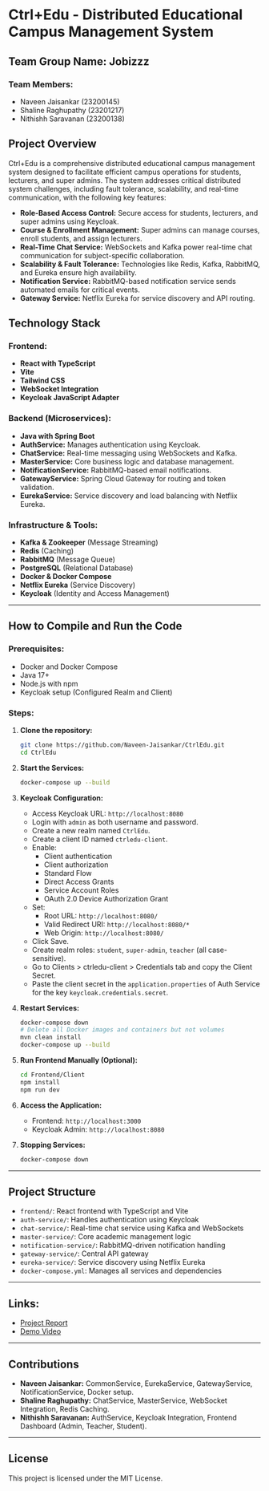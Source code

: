 # Ctrl+Edu - Distributed Educational Campus Management System

## Team Group Name: Jobizzz
### Team Members:
- Naveen Jaisankar (23200145)
- Shaline Raghupathy (23201217)
- Nithishh Saravanan (23200138)

## Project Overview
Ctrl+Edu is a comprehensive distributed educational campus management system designed to facilitate efficient campus operations for students, lecturers, and super admins. The system addresses critical distributed system challenges, including fault tolerance, scalability, and real-time communication, with the following key features:

- **Role-Based Access Control:** Secure access for students, lecturers, and super admins using Keycloak.
- **Course & Enrollment Management:** Super admins can manage courses, enroll students, and assign lecturers.
- **Real-Time Chat Service:** WebSockets and Kafka power real-time chat communication for subject-specific collaboration.
- **Scalability & Fault Tolerance:** Technologies like Redis, Kafka, RabbitMQ, and Eureka ensure high availability.
- **Notification Service:** RabbitMQ-based notification service sends automated emails for critical events.
- **Gateway Service:** Netflix Eureka for service discovery and API routing.

## Technology Stack

### Frontend:
- **React with TypeScript**
- **Vite**
- **Tailwind CSS**
- **WebSocket Integration**
- **Keycloak JavaScript Adapter**

### Backend (Microservices):
- **Java with Spring Boot**
- **AuthService:** Manages authentication using Keycloak.
- **ChatService:** Real-time messaging using WebSockets and Kafka.
- **MasterService:** Core business logic and database management.
- **NotificationService:** RabbitMQ-based email notifications.
- **GatewayService:** Spring Cloud Gateway for routing and token validation.
- **EurekaService:** Service discovery and load balancing with Netflix Eureka.

### Infrastructure & Tools:
- **Kafka & Zookeeper** (Message Streaming)
- **Redis** (Caching)
- **RabbitMQ** (Message Queue)
- **PostgreSQL** (Relational Database)
- **Docker & Docker Compose**
- **Netflix Eureka** (Service Discovery)
- **Keycloak** (Identity and Access Management)

---

## How to Compile and Run the Code

### Prerequisites:
- Docker and Docker Compose
- Java 17+
- Node.js with npm
- Keycloak setup (Configured Realm and Client)

### Steps:
1. **Clone the repository:**
   ```bash
   git clone https://github.com/Naveen-Jaisankar/CtrlEdu.git
   cd CtrlEdu
   ```
2. **Start the Services:**
   ```bash
   docker-compose up --build
   ```
3. **Keycloak Configuration:**
   - Access Keycloak URL: `http://localhost:8080`
   - Login with `admin` as both username and password.
   - Create a new realm named `CtrlEdu`.
   - Create a client ID named `ctrledu-client`.
   - Enable:
     - Client authentication
     - Client authorization
     - Standard Flow
     - Direct Access Grants
     - Service Account Roles
     - OAuth 2.0 Device Authorization Grant
   - Set:
     - Root URL: `http://localhost:8080/`
     - Valid Redirect URI: `http://localhost:8080/*`
     - Web Origin: `http://localhost:8080/`
   - Click Save.
   - Create realm roles: `student`, `super-admin`, `teacher` (all case-sensitive).
   - Go to Clients > ctrledu-client > Credentials tab and copy the Client Secret.
   - Paste the client secret in the `application.properties` of Auth Service for the key `keycloak.credentials.secret`.

4. **Restart Services:**
   ```bash
   docker-compose down
   # Delete all Docker images and containers but not volumes
   mvn clean install
   docker-compose up --build
   ```

5. **Run Frontend Manually (Optional):**
   ```bash
   cd Frontend/Client
   npm install
   npm run dev
   ```
6. **Access the Application:**
   - Frontend: `http://localhost:3000`
   - Keycloak Admin: `http://localhost:8080`

7. **Stopping Services:**
   ```bash
   docker-compose down
   ```

---

## Project Structure
- `frontend/`: React frontend with TypeScript and Vite
- `auth-service/`: Handles authentication using Keycloak
- `chat-service/`: Real-time chat service using Kafka and WebSockets
- `master-service/`: Core academic management logic
- `notification-service/`: RabbitMQ-driven notification handling
- `gateway-service/`: Central API gateway
- `eureka-service/`: Service discovery using Netflix Eureka
- `docker-compose.yml`: Manages all services and dependencies

---

## Links:
- [Project Report](./Report.pdf)
- [Demo Video](<Insert Link Here>)

---

## Contributions
- **Naveen Jaisankar:** CommonService, EurekaService, GatewayService, NotificationService, Docker setup.
- **Shaline Raghupathy:** ChatService, MasterService, WebSocket Integration, Redis Caching.
- **Nithishh Saravanan:** AuthService, Keycloak Integration, Frontend Dashboard (Admin, Teacher, Student).

---

## License
This project is licensed under the MIT License.

